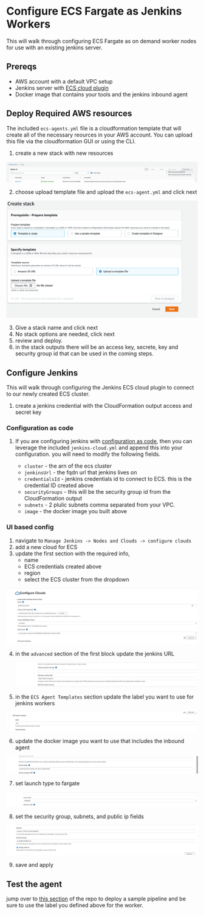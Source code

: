# Configure ECS Fargate as Jenkins Workers

This will walk through configuring ECS Fargate as on demand worker nodes for use with an existing jenkins server. 

## Prereqs

* AWS account with a default VPC setup
* Jenkins server with [ECS cloud plugin](https://plugins.jenkins.io/amazon-ecs/)
* Docker image that contains your tools and the jenkins inbound agent

## Deploy Required AWS resources

The included `ecs-agents.yml` file is a cloudformation template that will create all of the necessary reources in your AWS account. You can upload this file via the cloudformation GUI or using the CLI. 

1. create a new stack with new resources 

![](images/create-stack.png)

2. choose upload template file and upload the `ecs-agent.yml` and click next

![](images/upload-template.png)

3. Give a stack name and click next
4. No stack options are needed, click next
5. review and deploy.
6. in the stack outputs there will be an access key, secrete, key and security group id that can be used in the coming steps.



## Configure Jenkins

This will walk through configuring the Jenkins ECS cloud plugin to connect to our newly created ECS cluster.

1. create a jenkins credential with the CloudFormation output access and secret key


### Configuration as code

 1. If you are configuring jenkins with [configuration as code](https://www.jenkins.io/projects/jcasc/), then you can leverage the included `jenkins-cloud.yml` and append this into your configuration. you will need to modify the following fields. 
    
    * `cluster` - the arn of the ecs cluster
    * `jenkinsUrl` - the fqdn url that jenkins lives on
    * `credentialsId` - jenkins credentials id to connect to ECS. this is the credential ID created above
    * `securityGroups` - this will be the security group id from the CloudFormation output
    * `subnets` -  2 plulic subnets comma separated from your VPC.
    * `image` - the docker image you built above

### UI based config

1. navigate to `Manage Jenkins -> Nodes and Clouds -> configure clouds`
2. add a new cloud for ECS
3. update the first section with the required info, 
   * name
   * ECS credentials created above
   * region
   * select the ECS cluster from the dropdown

![](images/jenkins1.png)

4. in the `advanced` section of the first block update the jenkins URL
   
   ![](images/jenkins2.png)

5. in the `ECS Agent Templates` section update the label you want to use for jenkins workers

![](images/jenkins3.png)

6. update the docker image you want to use that includes the inbound agent

![](images/jenkins4.png)



7. set launch type to fargate

![](images/jenkins5.png)

8. set the security group, subnets, and public ip fields

![](images/jenkins6.png)


9. save and apply


## Test the agent

jump over to [this section](README.md#author-jenkinsfile) of the repo to deploy a sample pipeline and be sure to use the label you defined above for the worker.

